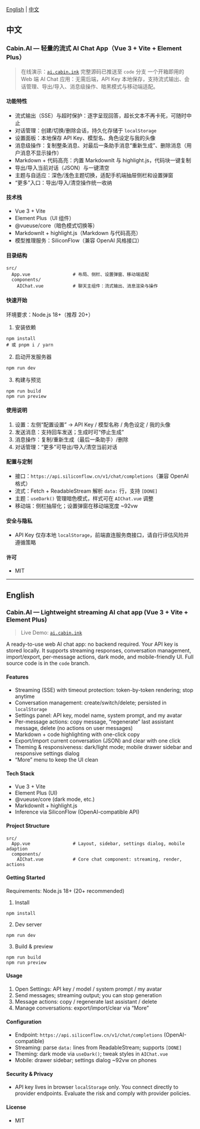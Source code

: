 [English](#english) | [中文](#中文)

## 中文

### Cabin.AI — 轻量的流式 AI Chat App（Vue 3 + Vite + Element Plus）

> 在线演示：[`ai.cabin.ink`](https://ai.cabin.ink)
完整源码已推送至 `code` 分支
一个开箱即用的 Web 端 AI Chat 应用：无需后端，API Key 本地保存，支持流式输出、会话管理、导出/导入、消息级操作、暗黑模式与移动端适配。

#### 功能特性
- 流式输出（SSE）与超时保护：逐字呈现回答，超长文本不再卡死，可随时中止
- 对话管理：创建/切换/删除会话，持久化存储于 `localStorage`
- 设置面板：本地保存 API Key、模型名、角色设定与我的头像
- 消息级操作：复制整条消息、对最后一条助手消息“重新生成”、删除消息（用户消息不显示操作）
- Markdown + 代码高亮：内置 MarkdownIt 与 highlight.js，代码块一键复制
- 导出/导入当前对话（JSON）与一键清空
- 主题与自适应：深色/浅色主题切换，适配手机端抽屉侧栏和设置弹窗
- “更多”入口：导出/导入/清空操作统一收纳

#### 技术栈
- Vue 3 + Vite
- Element Plus（UI 组件）
- @vueuse/core（暗色模式切换等）
- MarkdownIt + highlight.js（Markdown 与代码高亮）
- 模型推理服务：SiliconFlow（兼容 OpenAI 风格接口）

#### 目录结构
```
src/
  App.vue                # 布局、侧栏、设置弹窗、移动端适配
  components/
    AIChat.vue           # 聊天主组件：流式输出、消息渲染与操作
```

#### 快速开始
环境要求：Node.js 18+（推荐 20+）

1) 安装依赖
```
npm install
# 或 pnpm i / yarn
```

2) 启动开发服务器
```
npm run dev
```

3) 构建与预览
```
npm run build
npm run preview
```

#### 使用说明
1) 设置：左侧“配置设置” → API Key / 模型名称 / 角色设定 / 我的头像
2) 发送消息：支持回车发送；生成时可“停止生成”
3) 消息操作：复制/重新生成（最后一条助手）/删除
4) 对话管理：“更多”可导出/导入/清空当前对话

#### 配置与定制
- 接口：`https://api.siliconflow.cn/v1/chat/completions`（兼容 OpenAI 格式）
- 流式：Fetch + ReadableStream 解析 `data:` 行，支持 `[DONE]`
- 主题：`useDark()` 管理暗色模式，样式可在 `AIChat.vue` 调整
- 移动端：侧栏抽屉化；设置弹窗在移动端宽度 ~92vw

#### 安全与隐私
- API Key 仅存本地 `localStorage`，前端直连服务商接口，请自行评估风险并遵循策略

#### 许可
- MIT

---

## English

### Cabin.AI — Lightweight streaming AI chat app (Vue 3 + Vite + Element Plus)

> Live Demo: [`ai.cabin.ink`](https://ai.cabin.ink) 

A ready-to-use web AI chat app: no backend required. Your API key is stored locally. It supports streaming responses, conversation management, import/export, per-message actions, dark mode, and mobile-friendly UI.
Full source code is in the `code` branch.

#### Features
- Streaming (SSE) with timeout protection: token-by-token rendering; stop anytime
- Conversation management: create/switch/delete; persisted in `localStorage`
- Settings panel: API key, model name, system prompt, and my avatar
- Per-message actions: copy message, “regenerate” last assistant message, delete (no actions on user messages)
- Markdown + code highlighting with one-click copy
- Export/import current conversation (JSON) and clear with one click
- Theming & responsiveness: dark/light mode; mobile drawer sidebar and responsive settings dialog
- “More” menu to keep the UI clean

#### Tech Stack
- Vue 3 + Vite
- Element Plus (UI)
- @vueuse/core (dark mode, etc.)
- MarkdownIt + highlight.js
- Inference via SiliconFlow (OpenAI-compatible API)

#### Project Structure
```
src/
  App.vue                # Layout, sidebar, settings dialog, mobile adaption
  components/
    AIChat.vue           # Core chat component: streaming, render, actions
```

#### Getting Started
Requirements: Node.js 18+ (20+ recommended)

1) Install
```
npm install
```

2) Dev server
```
npm run dev
```

3) Build & preview
```
npm run build
npm run preview
```

#### Usage
1) Open Settings: API key / model / system prompt / my avatar
2) Send messages; streaming output; you can stop generation
3) Message actions: copy / regenerate last assistant / delete
4) Manage conversations: export/import/clear via “More”

#### Configuration
- Endpoint: `https://api.siliconflow.cn/v1/chat/completions` (OpenAI-compatible)
- Streaming: parse `data:` lines from ReadableStream; supports `[DONE]`
- Theming: dark mode via `useDark()`; tweak styles in `AIChat.vue`
- Mobile: drawer sidebar; settings dialog ~92vw on phones

#### Security & Privacy
- API key lives in browser `localStorage` only. You connect directly to provider endpoints. Evaluate the risk and comply with provider policies.

#### License
- MIT
